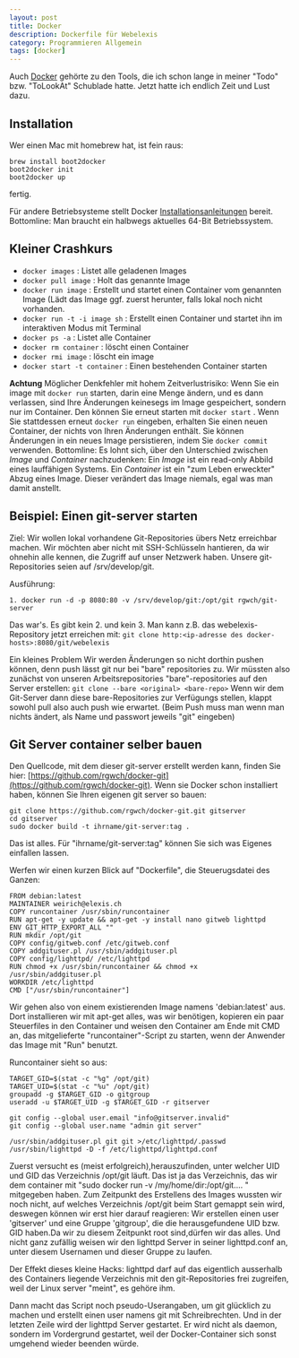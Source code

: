 ```yaml
---
layout: post
title: Docker
description: Dockerfile für Webelexis
category: Programmieren Allgemein
tags: [docker]
---
```


Auch [Docker](https://www.docker.com) gehörte zu den Tools, die ich schon lange in meiner "Todo" bzw. "ToLookAt" Schublade hatte. Jetzt hatte ich endlich Zeit und Lust dazu.

## Installation

Wer einen Mac mit homebrew hat, ist fein raus:

    brew install boot2docker
    boot2docker init
    boot2docker up
    
fertig.

Für andere Betriebsysteme stellt Docker [Installationsanleitungen](https://docs.docker.com/installation/#installation) bereit.
Bottomline: Man braucht ein halbwegs aktuelles 64-Bit Betriebssystem.

## Kleiner Crashkurs

* `docker images`             : Listet alle geladenen Images
* `docker pull image`         : Holt das genannte Image
* `docker run image`          : Erstellt und startet einen Container vom genannten Image (Lädt das Image ggf. zuerst herunter, falls lokal noch
nicht vorhanden. 
* `docker run -t -i image sh` : Erstellt einen Container und startet ihn im interaktiven Modus mit Terminal
* `docker ps -a`              : Listet alle Container
* `docker rm container`       : löscht einen Container
* `docker rmi image`          : löscht ein image
* `docker start -t container` : Einen bestehenden Container starten

**Achtung** Möglicher Denkfehler mit hohem Zeitverlustrisiko: Wenn Sie ein image mit `docker run` starten, darin eine Menge ändern,
und es dann verlassen, sind Ihre
Änderungen keinesegs im Image gespeichert, sondern nur im Container. Den können Sie erneut starten mit `docker start` . Wenn
Sie stattdessen erneut `docker run` eingeben, erhalten Sie einen neuen Container, der nichts von Ihren Änderungen enthält. 
Sie können Änderungen in ein neues Image persistieren, indem Sie `docker commit` verwenden. Bottomline: Es lohnt sich,
über den Unterschied zwischen *Image* und *Container* nachzudenken: Ein *Image* ist ein read-only Abbild eines lauffähigen Systems.
Ein *Container* ist ein "zum Leben erweckter" Abzug eines Image. Dieser verändert das Image niemals, egal was man damit anstellt.


## Beispiel: Einen git-server starten

Ziel: Wir wollen lokal vorhandene Git-Repositories übers Netz erreichbar machen. Wir möchten aber nicht mit SSH-Schlüsseln hantieren, da wir ohnehin
alle kennen, die Zugriff auf unser Netzwerk haben.
Unsere git-Repositories seien auf /srv/develop/git.

Ausführung:

    1. docker run -d -p 8080:80 -v /srv/develop/git:/opt/git rgwch/git-server

Das war's. Es gibt kein 2. und kein 3. Man kann z.B. das webelexis-Repository jetzt erreichen mit: `git clone http:<ip-adresse des docker-hosts>:8080/git/webelexis` 

Ein kleines Problem Wir werden Änderungen so nicht dorthin pushen können, denn push lässt git nur bei "bare" repositories zu. Wir müssten also zunächst
von unseren Arbeitsrepositories "bare"-repositories auf den Server erstellen: `git clone --bare <original> <bare-repo>`
Wenn wir dem Git-Server dann diese bare-Repositories zur Verfügungs stellen, klappt sowohl pull also auch push wie erwartet. (Beim Push muss man wenn man
nichts ändert, als Name und passwort jeweils "git" eingeben)


## Git Server container selber bauen

Den Quellcode, mit dem dieser git-server erstellt werden kann, finden Sie hier: [https://github.com/rgwch/docker-git](https://github.com/rgwch/docker-git).
Wenn sie Docker schon installiert haben, können Sie Ihren eigenen git server so bauen:

    git clone https://github.com/rgwch/docker-git.git gitserver
    cd gitserver
    sudo docker build -t ihrname/git-server:tag .
    
Das ist alles. Für "ihrname/git-server:tag" können Sie sich was Eigenes einfallen lassen.

Werfen wir einen kurzen Blick auf "Dockerfile", die Steuerugsdatei des Ganzen:


    FROM debian:latest
    MAINTAINER weirich@elexis.ch
    COPY runcontainer /usr/sbin/runcontainer
    RUN apt-get -y update && apt-get -y install nano gitweb lighttpd 
    ENV GIT_HTTP_EXPORT_ALL ""
    RUN mkdir /opt/git
    COPY config/gitweb.conf /etc/gitweb.conf
    COPY addgituser.pl /usr/sbin/addgituser.pl
    COPY config/lighttpd/ /etc/lighttpd
    RUN chmod +x /usr/sbin/runcontainer && chmod +x /usr/sbin/addgituser.pl
    WORKDIR /etc/lighttpd
    CMD ["/usr/sbin/runcontainer"]
    
Wir gehen also von einem existierenden Image namens 'debian:latest' aus. Dort installieren wir mit apt-get alles, was wir benötigen, kopieren ein paar
Steuerfiles in den Container und weisen den Container am Ende mit CMD an, das mitgelieferte "runcontainer"-Script zu starten, wenn der Anwender das Image mit "Run" benutzt.

Runcontainer sieht so aus:


    TARGET_GID=$(stat -c "%g" /opt/git)
    TARGET_UID=$(stat -c "%u" /opt/git)
    groupadd -g $TARGET_GID -o gitgroup
    useradd -u $TARGET_UID -g $TARGET_GID -r gitserver
    
    git config --global user.email "info@gitserver.invalid"
    git config --global user.name "admin git server"

    /usr/sbin/addgituser.pl git git >/etc/lighttpd/.passwd
    /usr/sbin/lighttpd -D -f /etc/lighttpd/lighttpd.conf
  
Zuerst versucht es (meist erfolgreich),herauszufinden, unter welcher UID und GID das Verzeichnis /opt/git läuft. Das ist ja das Verzeichnis, das wir dem container
mit "sudo docker run -v /my/home/dir:/opt/git.... " mitgegeben haben. Zum Zeitpunkt des Erstellens des Images wussten wir noch nicht, auf welches Verzeichnis /opt/git beim Start gemappt sein wird,
deswegen können wir erst hier darauf reagieren: Wir erstellen einen user 'gitserver' und eine Gruppe 'gitgroup', die die herausgefundene UID bzw. GID haben.Da wir zu diesem
Zeitpunkt root sind,dürfen wir das alles. Und nicht ganz zufällig weisen wir den lighttpd Server in seiner lighttpd.conf an, unter diesem Usernamen und dieser Gruppe zu laufen.

 Der Effekt dieses kleine Hacks: lighttpd darf auf das eigentlich ausserhalb des Containers liegende Verzeichnis mit den git-Repositories frei zugreifen, weil der Linux server
 "meint", es gehöre ihm.
 
 Dann macht das Script noch pseudo-Userangaben, um git glücklich zu machen und erstellt einen user namens git mit Schreibrechten. Und in der letzten Zeile wird der lighttpd Server
 gestartet. Er wird nicht als daemon, sondern im Vordergrund gestartet, weil der Docker-Container sich sonst umgehend wieder beenden würde.
 
 